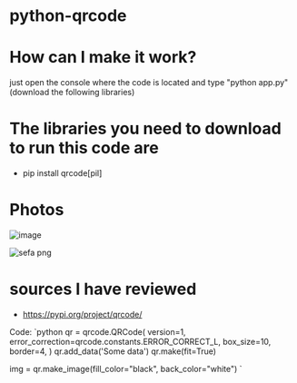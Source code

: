 # python-qrcode


# How can I make it work?

just open the console where the code is located and type "python app.py" 
(download the following libraries)

# The libraries you need to download to run this code are
- pip install qrcode[pil]

# Photos


![image](https://github.com/ayd1ndemirci/python-qrcode/assets/128159204/dce86a72-624e-4df7-8a97-cf6fef60fad0)

![sefa png](https://github.com/ayd1ndemirci/python-qrcode/assets/128159204/b41d2d92-1101-49e6-bff0-745bb6b59ce3)


# sources I have reviewed
- https://pypi.org/project/qrcode/

Code:
`python
qr = qrcode.QRCode(
    version=1,
    error_correction=qrcode.constants.ERROR_CORRECT_L,
    box_size=10,
    border=4,
)
qr.add_data('Some data')
qr.make(fit=True)

img = qr.make_image(fill_color="black", back_color="white")
`
